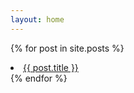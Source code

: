 ```yaml
---
layout: home
---
```


{% for post in site.posts %}
  <li>
    <a href="{{ post.url }}">{{ post.title }}</a>
  </li>
{% endfor %}
